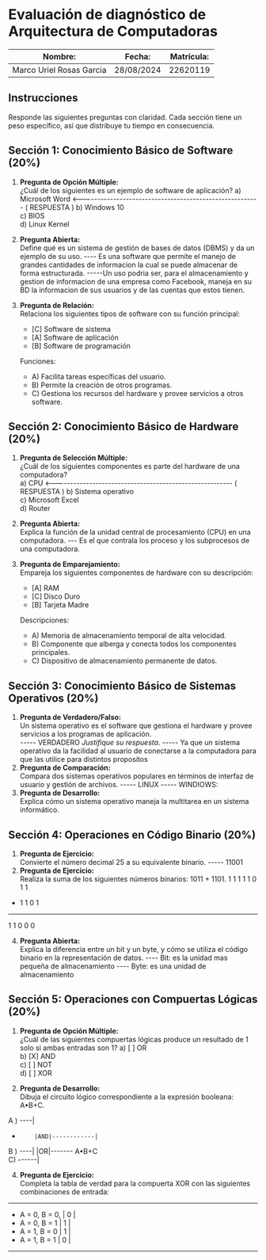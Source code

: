 # Evaluación de diagnóstico de Arquitectura de Computadoras

| Nombre: | Fecha: | Matrícula: |
|---------|--------|------------|
|Marco Uriel Rosas Garcia | 28/08/2024 | 22620119|

## Instrucciones

Responde las siguientes preguntas con claridad. Cada sección tiene un peso específico, así que distribuye tu tiempo en consecuencia.

## Sección 1: Conocimiento Básico de Software (20%)

1. **Pregunta de Opción Múltiple:**  
   ¿Cuál de los siguientes es un ejemplo de software de aplicación?
    a) Microsoft Word    <--------------------------------------------------------  ( RESPUESTA )
      b) Windows 10  
      c) BIOS  
      d) Linux Kernel

2. **Pregunta Abierta:**  
   Define qué es un sistema de gestión de bases de datos (DBMS) y da un ejemplo de su uso.
---- Es una software que permite el manejo de grandes cantidades de informacion la cual se puede almacenar de forma estructurada.
-----Un uso podria ser, para el almacenamiento y gestion de informacion de una empresa como Facebook, maneja en su BD la informacion de sus usuarios y de las cuentas que estos tienen.
        
3. **Pregunta de Relación:**  
   Relaciona los siguientes tipos de software con su función principal:
   - [C] Software de sistema 
   - [A] Software de aplicación 
   - [B] Software de programación

   Funciones:
   - A) Facilita tareas específicas del usuario.
   - B) Permite la creación de otros programas.
   - C) Gestiona los recursos del hardware y provee servicios a otros software.

## Sección 2: Conocimiento Básico de Hardware (20%)

1. **Pregunta de Selección Múltiple:**  
   ¿Cuál de los siguientes componentes es parte del hardware de una computadora?  
   a) CPU  <--------------------------------------------------------  ( RESPUESTA )
   b) Sistema operativo  
   c) Microsoft Excel  
   d) Router

2. **Pregunta Abierta:**  
   Explica la función de la unidad central de procesamiento (CPU) en una computadora.
--- Es el que contrala los proceso y los subprocesos de una computadora.
3. **Pregunta de Emparejamiento:**  
   Empareja los siguientes componentes de hardware con su descripción:
   - [A] RAM
   - [C] Disco Duro
   - [B] Tarjeta Madre

   Descripciones:
   - A) Memoria de almacenamiento temporal de alta velocidad.
   - B) Componente que alberga y conecta todos los componentes principales.
   - C) Dispositivo de almacenamiento permanente de datos.

## Sección 3: Conocimiento Básico de Sistemas Operativos (20%)

1. **Pregunta de Verdadero/Falso:**  
   Un sistema operativo es el software que gestiona el hardware y provee servicios a los programas de aplicación.  
----- VERDADERO 
   *Justifique su respuesta*.
----- Ya que un sistema operativo da la facilidad al usuario de conectarse a la computadora para que las utilice para  distintos propositos 
2. **Pregunta de Comparación:**  
   Compara dos sistemas operativos populares en términos de interfaz de usuario y gestión de archivos.
----- LINUX
----- WINDIOWS: 
4. **Pregunta de Desarrollo:**  
   Explica cómo un sistema operativo maneja la multitarea en un sistema informático.

## Sección 4: Operaciones en Código Binario (20%)

1. **Pregunta de Ejercicio:**  
   Convierte el número decimal 25 a su equivalente binario.
-----  11001
2. **Pregunta de Ejercicio:**  
   Realiza la suma de los siguientes números binarios: 1011 + 1101.
 1 1 1 1
   1 0 1 1
+  1 1 0 1
 ------------
 1  1 0 0 0
 
4. **Pregunta Abierta:**  
   Explica la diferencia entre un bit y un byte, y cómo se utiliza el código binario en la representación de datos.
   ---- Bit: es la unidad mas pequeña de almacenamiento
   ---- Byte: es una unidad de almacenamiento 
## Sección 5: Operaciones con Compuertas Lógicas (20%)

1. **Pregunta de Opción Múltiple:**  
   ¿Cuál de las siguientes compuertas lógicas produce un resultado de 1 solo si ambas entradas son 1?
   a) [ ] OR  
   b) [X] AND  
   c) [ ] NOT  
   d) [ ] XOR

2. **Pregunta de Desarrollo:**  
   Dibuja el circuito lógico correspondiente a la expresión booleana: A•B+C.

 A )   ----|      
   -         |AND|------------|
 B )   ----|                |OR|-------  A•B+C     
                 C)   ------|      
 
   
4. **Pregunta de Ejercicio:**  
   Completa la tabla de verdad para la compuerta XOR con las siguientes combinaciones de entrada:
------------------------
   - A = 0, B = 0, | 0 |
   - A = 0, B = 1  | 1 |
   - A = 1, B = 0  | 1 |
   - A = 1, B = 1  | 0 |
------------------------
  

